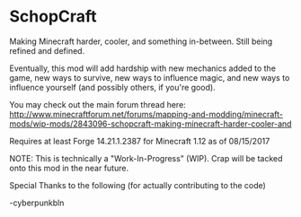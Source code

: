 # SchopCraft
Making Minecraft harder, cooler, and something in-between.
Still being refined and defined.

Eventually, this mod will add hardship with new mechanics added to the game, new ways to survive, new ways to influence magic, and new ways to influence yourself (and possibly others, if you're good).

You may check out the main forum thread here:
http://www.minecraftforum.net/forums/mapping-and-modding/minecraft-mods/wip-mods/2843096-schopcraft-making-minecraft-harder-cooler-and

Requires at least Forge 14.21.1.2387 for Minecraft 1.12 as of 08/15/2017

NOTE: This is technically a "Work-In-Progress" (WIP). Crap will be tacked onto this mod in the near future.

Special Thanks to the following (for actually contributing to the code)

-cyberpunkbln
